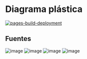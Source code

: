 # Diagrama plástica
[![pages-build-deployment](https://github.com/land-code/diagrama-plastica/actions/workflows/pages/pages-build-deployment/badge.svg?branch=main)](https://github.com/land-code/diagrama-plastica/actions/workflows/pages/pages-build-deployment)
## Fuentes
![image](https://github.com/land-code/diagrama-plastica/assets/86802432/739b27ae-0387-45fb-90f2-4b589f411935)
![image](https://github.com/land-code/diagrama-plastica/assets/86802432/888837b0-9122-42e3-9cd8-fb79d03240a0)
![image](https://github.com/land-code/diagrama-plastica/assets/86802432/9468cf07-a2df-46e6-ba73-57fc3ab67ef0)
![image](https://github.com/land-code/diagrama-plastica/assets/86802432/c3a95c25-fc76-4f85-bc35-71b1f75861bf)
